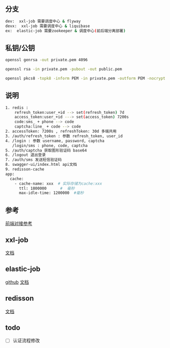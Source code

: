 ## 分支

```bash
dev:  xxl-job 需要调度中心 & flyway
devx:  xxl-job 需要调度中心 & liquibase
ex:  elastic-job 需要zookeeper & 调度中心(前后端分离部署)
```

## 私钥/公钥

```bash
openssl genrsa -out private.pem 4096

openssl rsa -in private.pem -pubout -out public.pem

openssl pkcs8 -topk8 -inform PEM -in private.pem -outform PEM -nocrypt > private_p8.pem
```

## 说明
```bash
1. redis :
    refresh_token:user_+id --> set(refresh_token) 7d
    access_token:user_+id ---> set(access_token) 7200s
    code:sms_ + phone --> code
    captcha:line_ + code --> code
2. accessToken: 7200s , refreshToken: 30d 多端共用
3. /auth/refresh_token : 参数 refresh_token, user_id
4. /login : 参数 username, password, captcha
   /login/sms : phone, code, captcha
5. /auth/captcha 获取图形验证码 base64
6. /logout 退出登录
7. /auth/sms 发送短信验证码
8. swagger-ui/index.html api文档
9. redisson-cache 
app:
  cache:
    - cache-name: xxx  # 实际存储为cache:xxx
      ttl: 1800000      #  毫秒
      max-idle-time: 1200000  #毫秒
```

## 参考

[前端对接参考](https://github.com/boot-vue/dashboard)

## xxl-job

[文档](https://www.xuxueli.com/xxl-job/#/)

## elastic-job

[github](https://github.com/apache/shardingsphere-elasticjob)
[文档](https://shardingsphere.apache.org/elasticjob/current/cn/overview/)

## redisson
[文档](https://github.com/redisson/redisson/wiki/%E7%9B%AE%E5%BD%95)

## todo
- [ ] 认证流程修改
